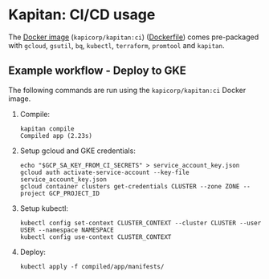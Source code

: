 # Kapitan: CI/CD usage

The [Docker image](https://hub.docker.com/r/kapicorp/kapitan/tags/) (`kapicorp/kapitan:ci`) ([Dockerfile](https://github.com/kapicorp/kapitan/blob/master/Dockerfile.ci)) comes pre-packaged with `gcloud`, `gsutil`, `bq`, `kubectl`, `terraform`, `promtool` and `kapitan`.

## Example workflow - Deploy to GKE

The following commands are run using the `kapicorp/kapitan:ci` Docker image.

1. Compile:

    ```shell
    kapitan compile
    Compiled app (2.23s)
    ```

2. Setup gcloud and GKE credentials:

     ```shell
     echo "$GCP_SA_KEY_FROM_CI_SECRETS" > service_account_key.json
     gcloud auth activate-service-account --key-file service_account_key.json
     gcloud container clusters get-credentials CLUSTER --zone ZONE --project GCP_PROJECT_ID
     ```

3. Setup kubectl:

     ```shell
     kubectl config set-context CLUSTER_CONTEXT --cluster CLUSTER --user USER --namespace NAMESPACE
     kubectl config use-context CLUSTER_CONTEXT
     ```

4. Deploy:

     ```shell
     kubectl apply -f compiled/app/manifests/
     ```

